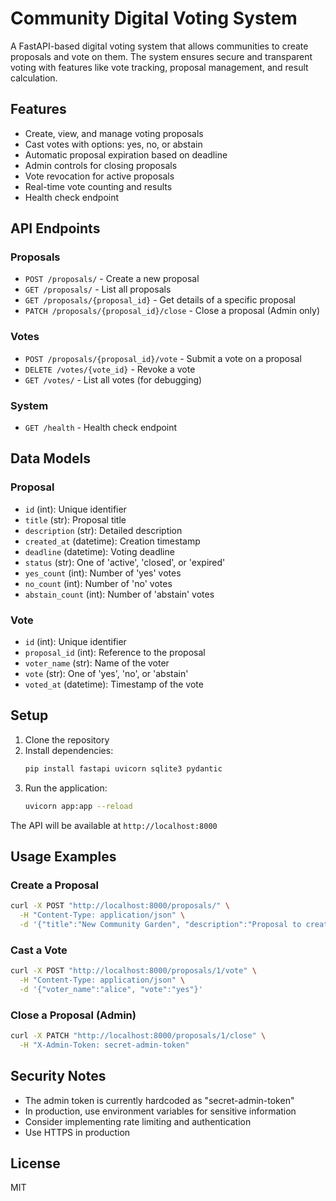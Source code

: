 # Community Digital Voting System

A FastAPI-based digital voting system that allows communities to create proposals and vote on them. The system ensures secure and transparent voting with features like vote tracking, proposal management, and result calculation.

## Features

- Create, view, and manage voting proposals
- Cast votes with options: yes, no, or abstain
- Automatic proposal expiration based on deadline
- Admin controls for closing proposals
- Vote revocation for active proposals
- Real-time vote counting and results
- Health check endpoint

## API Endpoints

### Proposals

- `POST /proposals/` - Create a new proposal
- `GET /proposals/` - List all proposals
- `GET /proposals/{proposal_id}` - Get details of a specific proposal
- `PATCH /proposals/{proposal_id}/close` - Close a proposal (Admin only)

### Votes

- `POST /proposals/{proposal_id}/vote` - Submit a vote on a proposal
- `DELETE /votes/{vote_id}` - Revoke a vote
- `GET /votes/` - List all votes (for debugging)

### System

- `GET /health` - Health check endpoint

## Data Models

### Proposal
- `id` (int): Unique identifier
- `title` (str): Proposal title
- `description` (str): Detailed description
- `created_at` (datetime): Creation timestamp
- `deadline` (datetime): Voting deadline
- `status` (str): One of 'active', 'closed', or 'expired'
- `yes_count` (int): Number of 'yes' votes
- `no_count` (int): Number of 'no' votes
- `abstain_count` (int): Number of 'abstain' votes

### Vote
- `id` (int): Unique identifier
- `proposal_id` (int): Reference to the proposal
- `voter_name` (str): Name of the voter
- `vote` (str): One of 'yes', 'no', or 'abstain'
- `voted_at` (datetime): Timestamp of the vote

## Setup

1. Clone the repository
2. Install dependencies:
   ```bash
   pip install fastapi uvicorn sqlite3 pydantic
   ```
3. Run the application:
   ```bash
   uvicorn app:app --reload
   ```

The API will be available at `http://localhost:8000`

## Usage Examples

### Create a Proposal
```bash
curl -X POST "http://localhost:8000/proposals/" \
  -H "Content-Type: application/json" \
  -d '{"title":"New Community Garden", "description":"Proposal to create a community garden in the park", "days_open": 5}'
```

### Cast a Vote
```bash
curl -X POST "http://localhost:8000/proposals/1/vote" \
  -H "Content-Type: application/json" \
  -d '{"voter_name":"alice", "vote":"yes"}'
```

### Close a Proposal (Admin)
```bash
curl -X PATCH "http://localhost:8000/proposals/1/close" \
  -H "X-Admin-Token: secret-admin-token"
```

## Security Notes

- The admin token is currently hardcoded as "secret-admin-token"
- In production, use environment variables for sensitive information
- Consider implementing rate limiting and authentication
- Use HTTPS in production

## License

MIT

